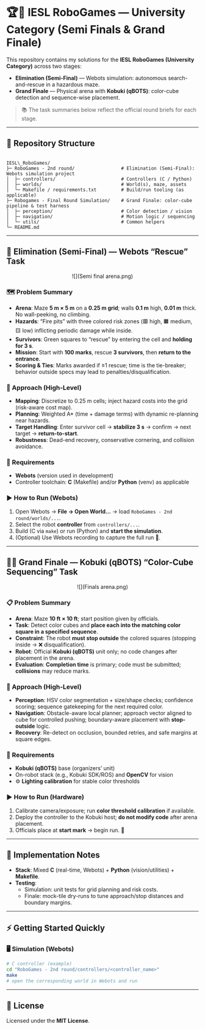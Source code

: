 
# 🏆🤖 IESL RoboGames — University Category (Semi Finals & Grand Finale)

This repository contains my solutions for the **IESL RoboGames (University Category)** across two stages:

- **Elimination (Semi-Final)** — Webots simulation: autonomous search-and-rescue in a hazardous maze.
- **Grand Finale** — Physical arena with **Kobuki (qBOTS)**: color-cube detection and sequence-wise placement.

> 📚 The task summaries below reflect the official round briefs for each stage.

---

## 📁 Repository Structure

```

IESL\_RoboGames/
├─ RoboGames - 2nd round/                 # Elimination (Semi-Final): Webots simulation project
│  ├─ controllers/                        # Controllers (C / Python)
│  ├─ worlds/                             # World(s), maze, assets
│  └─ Makefile / requirements.txt         # Build/run tooling (as applicable)
├─ Robogames - Final Round Simulation/    # Grand Finale: color-cube pipeline & test harness
│  ├─ perception/                         # Color detection / vision
│  ├─ navigation/                         # Motion logic / sequencing
│  └─ utils/                              # Common helpers
└─ README.md

````

---

## 🧭 Elimination (Semi-Final) — Webots “Rescue” Task


<div align="center">
 
![](Semi final arena.png)

</div>

### 🗺️ Problem Summary

- **Arena**: Maze **5 m × 5 m** on a **0.25 m grid**; walls **0.1 m** high, **0.01 m** thick. No wall-peeking, no climbing.  
- **Hazards**: “Fire pits” with three colored risk zones (🟥 high, 🟧 medium, 🟨 low) inflicting periodic damage while inside.  
- **Survivors**: Green squares to “rescue” by entering the cell and **holding for 3 s**.  
- **Mission**: Start with **100 marks**, rescue **3 survivors**, then **return to the entrance**.  
- **Scoring & Ties**: Marks awarded if ≥1 rescue; time is the tie-breaker; behavior outside specs may lead to penalties/disqualification.

### 🧠 Approach (High-Level)

- **Mapping**: Discretize to 0.25 m cells; inject hazard costs into the grid (risk-aware cost map).  
- **Planning**: Weighted A* (time + damage terms) with dynamic re-planning near hazards.  
- **Target Handling**: Enter survivor cell → **stabilize 3 s** → confirm → next target → **return-to-start**.  
- **Robustness**: Dead-end recovery, conservative cornering, and collision avoidance.

### 🔧 Requirements

- **Webots** (version used in development)  
- Controller toolchain: **C** (Makefile) and/or **Python** (venv) as applicable

### ▶️ How to Run (Webots)

1. Open Webots → **File → Open World…** → load `RoboGames - 2nd round/worlds/...`.  
2. Select the robot **controller** from `controllers/...`.  
3. Build (C via `make`) or run (Python) and **start the simulation**.  
4. (Optional) Use Webots recording to capture the full run 🎥.

---

## 🎨🧩 Grand Finale — Kobuki (qBOTS) “Color-Cube Sequencing” Task

<div align="center">
 
![](Finals arena.png)

</div>

### 📋 Problem Summary

- **Arena**: Maze **10 ft × 10 ft**; start position given by officials.  
- **Task**: Detect color cubes and **place each into the matching color square in a specified sequence**.  
- **Constraint**: The robot **must stop outside** the colored squares (stopping inside → ❌ disqualification).  
- **Robot**: Official **Kobuki (qBOTS)** unit only; no code changes after placement in the arena.  
- **Evaluation**: **Completion time** is primary; code must be submitted; **collisions** may reduce marks.

### 🧠 Approach (High-Level)

- **Perception**: HSV color segmentation + size/shape checks; confidence scoring; sequence gatekeeping for the next required color.  
- **Navigation**: Obstacle-aware local planner; approach vector aligned to cube for controlled pushing; boundary-aware placement with **stop-outside** logic.  
- **Recovery**: Re-detect on occlusion, bounded retries, and safe margins at square edges.

### 🔧 Requirements

- **Kobuki (qBOTS)** base (organizers’ unit)  
- On-robot stack (e.g., Kobuki SDK/ROS) and **OpenCV** for vision  
- ⚙️ **Lighting calibration** for stable color thresholds

### ▶️ How to Run (Hardware)

1. Calibrate camera/exposure; run **color threshold calibration** if available.  
2. Deploy the controller to the Kobuki host; **do not modify code** after arena placement.  
3. Officials place at **start mark** → begin run. 🚦

---

## 🧪 Implementation Notes

- **Stack**: Mixed **C** (real-time, Webots) + **Python** (vision/utilities) + **Makefile**.  
- **Testing**:  
  - Simulation: unit tests for grid planning and risk costs.  
  - Finale: mock-tile dry-runs to tune approach/stop distances and boundary margins.

---

## ⚡ Getting Started Quickly

### 🖥️ Simulation (Webots)

```bash
# C controller (example)
cd "RoboGames - 2nd round/controllers/<controller_name>"
make
# open the corresponding world in Webots and run
````
---



## 📜 License

Licensed under the **MIT License**.

```

